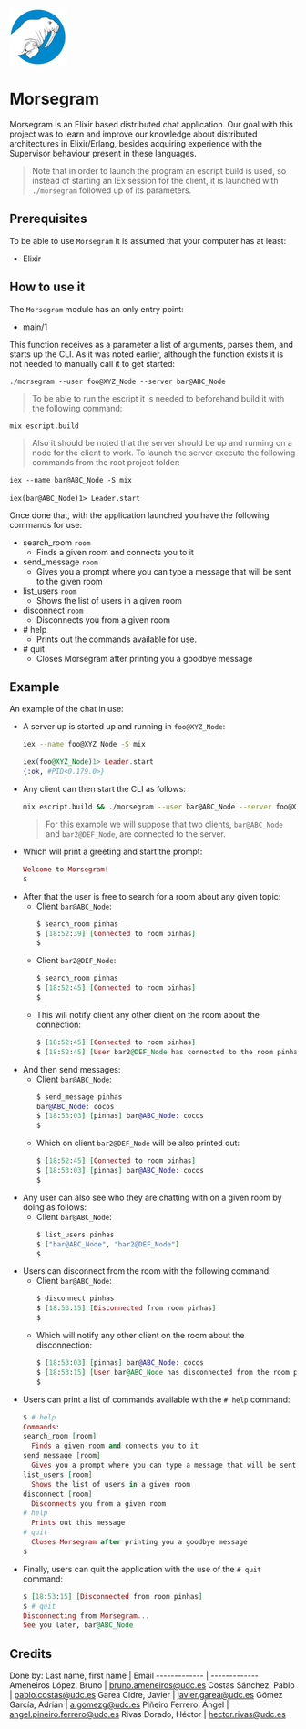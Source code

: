 <img src="./img/logo.png" height="100" />

# Morsegram
Morsegram is an Elixir based distributed chat application.
Our goal with this project was to learn and improve our knowledge about distributed architectures in Elixir/Erlang, besides acquiring experience with the Supervisor behaviour present in these languages.

> Note that in order to launch the program an escript build is used, so instead of starting an IEx session for the client, it is launched with `./morsegram` followed up of its parameters.

## Prerequisites
To be able to use `Morsegram` it is assumed that your computer has at least:

 - Elixir

## How to use it
The `Morsegram` module has an only entry point:

 - main/1 

This function receives as a parameter a list of arguments, parses them, and starts up the CLI. As it was noted earlier, although the function exists it is not needed to manually call it to get started:

    ./morsegram --user foo@XYZ_Node --server bar@ABC_Node

  > To be able to run the escript it is needed to beforehand build it with the following command:

    mix escript.build

  > Also it should be noted that the server should be up and running on a node for the client to work. To launch the server execute the following commands from the root project folder:

    iex --name bar@ABC_Node -S mix
    
    iex(bar@ABC_Node)1> Leader.start

Once done that, with the application launched you have the following commands for use:

  * search_room `room`
    * Finds a given room and connects you to it
  * send_message `room`
    * Gives you a prompt where you can type a message that will be sent to the given room
  * list_users `room`
    * Shows the list of users in a given room
  * disconnect `room`
    * Disconnects you from a given room
  * \# help
    * Prints out the commands available for use.
  * \# quit
    * Closes Morsegram after printing you a goodbye message

## Example
An example of the chat in use:

* A server up is started up and running in `foo@XYZ_Node`:
  ```sh
  iex --name foo@XYZ_Node -S mix
  ```
  ```Elixir
  iex(foo@XYZ_Node)1> Leader.start
  {:ok, #PID<0.179.0>}
  ```
* Any client can then start the CLI as follows:
  ```sh
  mix escript.build && ./morsegram --user bar@ABC_Node --server foo@XYZ_Node
  ```
  > For this example we will suppose that two clients, `bar@ABC_Node` and `bar2@DEF_Node`, are connected to the server.
* Which will print a greeting and start the prompt:
  ```Elixir
  Welcome to Morsegram!
  $
  ```
* After that the user is free to search for a room about any given topic:
  * Client `bar@ABC_Node`:
    ```Elixir
    $ search_room pinhas
    $ [18:52:39] [Connected to room pinhas]
    $ 
    ```
  * Client `bar2@DEF_Node`: 
    ```Elixir
    $ search_room pinhas
    $ [18:52:45] [Connected to room pinhas]
    $ 
    ```
  * This will notify client any other client on the room about the connection:
    ```Elixir
    $ [18:52:45] [Connected to room pinhas]
    $ [18:52:45] [User bar2@DEF_Node has connected to the room pinhas]
    ```
* And then send messages:
  * Client `bar@ABC_Node`:
    ```Elixir
    $ send_message pinhas
    bar@ABC_Node: cocos
    $ [18:53:03] [pinhas] bar@ABC_Node: cocos
    $ 
    ```
  * Which on client `bar2@DEF_Node` will be also printed out:
    ```Elixir
    $ [18:52:45] [Connected to room pinhas]
    $ [18:53:03] [pinhas] bar@ABC_Node: cocos
    $ 
    ```
* Any user can also see who they are chatting with on a given room by doing as follows:
  * Client `bar@ABC_Node`:
    ```Elixir
    $ list_users pinhas
    $ ["bar@ABC_Node", "bar2@DEF_Node"]
    $ 
    ```
* Users can disconnect from the room with the following command:
  * Client `bar@ABC_Node`:
    ```Elixir
    $ disconnect pinhas
    $ [18:53:15] [Disconnected from room pinhas]
    $ 
    ```
  * Which will notify any other client on the room about the disconnection:
    ```Elixir
    $ [18:53:03] [pinhas] bar@ABC_Node: cocos
    $ [18:53:15] [User bar@ABC_Node has disconnected from the room pinhas]
    $ 
    ```
* Users can print a list of commands available with the `# help` command:
  ```Elixir
  $ # help
  Commands:
  search_room [room]
    Finds a given room and connects you to it
  send_message [room]
    Gives you a prompt where you can type a message that will be sent to the given room
  list_users [room]
    Shows the list of users in a given room
  disconnect [room]
    Disconnects you from a given room
  # help
    Prints out this message
  # quit
    Closes Morsegram after printing you a goodbye message
  $ 
  ```
* Finally, users can quit the application with the use of the `# quit` command:
  ```Elixir
  $ [18:53:15] [Disconnected from room pinhas]
  $ # quit
  Disconnecting from Morsegram...
  See you later, bar@ABC_Node
  ```

## Credits
Done by:
Last name, first name  | Email
------------- | -------------
Ameneiros López, Bruno | bruno.ameneiros@udc.es
Costas Sánchez, Pablo | pablo.costas@udc.es
Garea Cidre, Javier | javier.garea@udc.es
Gómez García, Adrián | a.gomezg@udc.es
Piñeiro Ferrero, Ángel | angel.pineiro.ferrero@udc.es
Rivas Dorado, Héctor | hector.rivas@udc.es
